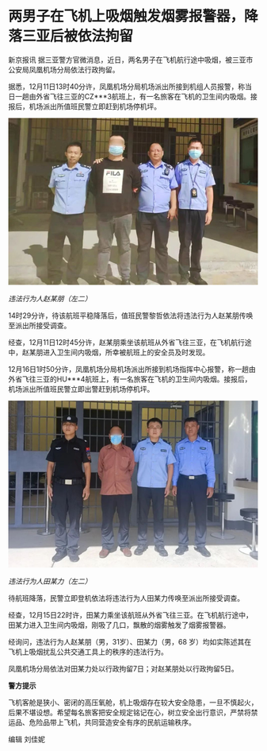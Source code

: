 # 两男子在飞机上吸烟触发烟雾报警器，降落三亚后被依法拘留

新京报讯 据三亚警方官微消息，近日，两名男子在飞机航行途中吸烟，被三亚市公安局凤凰机场分局依法行政拘留。

据悉，12月11日13时40分许，凤凰机场分局机场派出所接到机组人员报警，称当日一趟由外省飞往三亚的CZ***3航班上，有一名旅客在飞机的卫生间内吸烟。接报后，机场派出所值班民警立即赶到机场停机坪。

![949b2587b764206db2408a3a845189af.jpg](./两男子在飞机上吸烟触发烟雾报警器，降落三亚后被依法拘留/949b2587b764206db2408a3a845189af.jpg)

_违法行为人赵某朋（左二）_

14时29分许，待该航班平稳降落后，值班民警黎哲依法将违法行为人赵某朋传唤至派出所接受调查。

经查，12月11日12时45分许，赵某朋乘坐该航班从外省飞往三亚，在飞机航行途中，赵某朋进入卫生间内吸烟，所幸被航班上的安全员及时发现。

12月16日1时50分许，凤凰机场分局机场派出所接到机场指挥中心报警，称一趟由外省飞往三亚的HU***4航班上，有一名旅客在飞机的卫生间内吸烟。接报后，机场派出所值班民警立即出警赶到机场停机坪。

![3ac6c510b25c3962e596dca8dd75483f.jpg](./两男子在飞机上吸烟触发烟雾报警器，降落三亚后被依法拘留/3ac6c510b25c3962e596dca8dd75483f.jpg)

_违法行为人田某力（左二）_

待航班降落，民警立即登机依法将违法行为人田某力传唤至派出所接受调查。

经查，12月15日22时许，田某力乘坐该航班从外省飞往三亚。在飞机航行途中，田某力进入卫生间内吸烟，刚吸了几口，飘散的烟雾触发了烟雾报警器。

经询问，违法行为人赵某朋（男，31岁）、田某力（男，68 岁）均如实陈述其在飞机上吸烟扰乱公共交通工具上的秩序的违法行为。

凤凰机场分局依法对田某力处以行政拘留7日；对赵某朋处以行政拘留5日。

**警方提示**

飞机客舱是狭小、密闭的高压氧舱，机上吸烟存在较大安全隐患，一旦不慎起火，后果不堪设想。希望每名旅客把安全规定铭记在心，树立安全出行意识，严禁将禁运品、危险品带上飞机，共同营造安全有序的民航运输秩序。

编辑 刘佳妮

